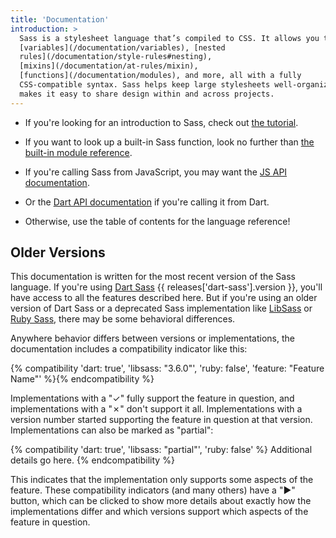 ```yaml
---
title: 'Documentation'
introduction: >
  Sass is a stylesheet language that’s compiled to CSS. It allows you to use
  [variables](/documentation/variables), [nested
  rules](/documentation/style-rules#nesting),
  [mixins](/documentation/at-rules/mixin),
  [functions](/documentation/modules), and more, all with a fully
  CSS-compatible syntax. Sass helps keep large stylesheets well-organized and
  makes it easy to share design within and across projects.
---
```


- If you're looking for an introduction to Sass, check out [the
  tutorial](/guide).

- If you want to look up a built-in Sass function, look no further than [the
  built-in module reference](/documentation/modules).

- If you're calling Sass from JavaScript, you may want the [JS API
  documentation][js].

- Or the [Dart API documentation][dart] if you're calling it from Dart.

- Otherwise, use the table of contents for the language reference!

[js]: https://github.com/sass/node-sass#usage
[dart]: https://pub.dartlang.org/documentation/sass/latest/sass/sass-library.html

## Older Versions

This documentation is written for the most recent version of the Sass language.
If you're using [Dart Sass] {{ releases['dart-sass'].version }}, you'll have
access to all the features described here. But if you're using an older version
of Dart Sass or a deprecated Sass implementation like [LibSass] or [Ruby Sass],
there may be some behavioral differences.

[Dart Sass]: /dart-sass
[LibSass]: /libsass
[Ruby Sass]: /ruby-sass

Anywhere behavior differs between versions or implementations, the documentation
includes a compatibility indicator like this:

{% compatibility 'dart: true', 'libsass: "3.6.0"', 'ruby: false', 'feature: "Feature Name"' %}{% endcompatibility %}

Implementations with a "✓" fully support the feature in question, and
implementations with a "✗" don't support it all. Implementations with a version
number started supporting the feature in question at that version.
Implementations can also be marked as "partial":

{% compatibility 'dart: true', 'libsass: "partial"', 'ruby: false' %}
  Additional details go here.
{% endcompatibility %}

This indicates that the implementation only supports some aspects of the
feature. These compatibility indicators (and many others) have a "▶" button,
which can be clicked to show more details about exactly how the implementations
differ and which versions support which aspects of the feature in question.
